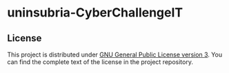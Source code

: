 # uninsubria-CyberChallengeIT

## License

This project is distributed under [GNU General Public License version 3](https://opensource.org/license/gpl-3-0). You can find the complete text of the license in the project repository.
